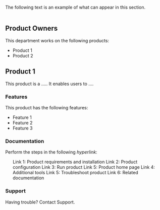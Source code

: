 The following text is an example of what can appear in this section.
<br></br>
## Product Owners
This department works on the following products:
  - Product 1 
  - Product 2 
 
 ## Product 1
 This product is a ..... It enables users to ....
 
 ### Features
 This product has the following features:
  - Feature 1 
  - Feature 2 
  - Feature 3 
  
 ### Documentation
 Perform the steps in the following <i>hyperlink</i>:
 
<ul>
  <bl>Link 1</bl>: Product requirements and installation
  <bl>Link 2</bl>: Product configuration
  <bl>Link 3</bl>: Run product
   <bl>Link 5</bl>: Product home page
   <bl>Link 4</bl>: Additional tools
  <bl>Link 5</bl>: Troubleshoot product
   <bl>Link 6</bl>: Related documentation
  </ul>
  
### Support
Having trouble? Contact Support.

